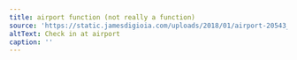 ```yaml
---
title: airport function (not really a function)
source: 'https://static.jamesdigioia.com/uploads/2018/01/airport-20543_960_720.jpg'
altText: Check in at airport
caption: ''
---
```


